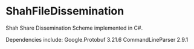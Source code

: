 # ShahFileDissemination

Shah Share Dissemination Scheme implemented in C#. 

Dependencies include:
Google.Protobuf 3.21.6
CommandLineParser 2.9.1
